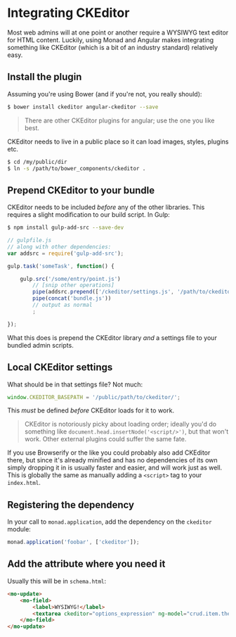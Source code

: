 # Integrating CKEditor
Most web admins will at one point or another require a WYSIWYG text editor for
HTML content. Luckily, using Monad and Angular makes integrating something like
CKEditor (which is a bit of an industry standard) relatively easy.

## Install the plugin
Assuming you're using Bower (and if you're not, you really should):

```bash
$ bower install ckeditor angular-ckeditor --save
```

> There are other CKEditor plugins for angular; use the one you like best.

CKEditor needs to live in a public place so it can load images, styles, plugins
etc.

```bash
$ cd /my/public/dir
$ ln -s /path/to/bower_components/ckeditor .
```

## Prepend CKEditor to your bundle
CKEditor needs to be included _before_ any of the other libraries. This requires
a slight modification to our build script. In Gulp:

```bash
$ npm install gulp-add-src --save-dev
```

```javascript
// gulpfile.js
// along with other dependencies:
var addsrc = require('gulp-add-src');

gulp.task('someTask', function() {

    gulp.src('/some/entry/point.js')
        // [snip other operations]
        pipe(addsrc.prepend(['/ckeditor/settings.js', '/path/to/ckeditor/ckeditor.js'])
        pipe(concat('bundle.js'))
        // output as normal
        ;

});
```
What this does is prepend the CKEditor library _and_ a settings file to your
bundled admin scripts.

## Local CKEditor settings
What should be in that settings file? Not much:

```javascript
window.CKEDITOR_BASEPATH = '/public/path/to/ckeditor/';
```
This _must_ be defined _before_ CKEditor loads for it to work.

> CKEditor is notoriously picky about loading order; ideally you'd do something
> like `document.head.insertNode('<script/>')`, but that won't work. Other
> external plugins could suffer the same fate.

If you use Browserify or the like you could probably also add CKEditor there,
but since it's already minified and has no dependencies of its own simply
dropping it in is usually faster and easier, and will work just as well. This is
globally the same as manually adding a `<script>` tag to your `index.html`.

## Registering the dependency
In your call to `monad.application`, add the dependency on the `ckeditor`
module:

```javascript
monad.application('foobar', ['ckeditor']);
```

## Add the attribute where you need it
Usually this will be in `schema.html`:

```html
<mo-update>
    <mo-field>
        <label>WYSIWYG!</label>
        <textarea ckeditor="options_expression" ng-model="crud.item.the_field"></textarea>
    </mo-field>
</mo-update>
```


